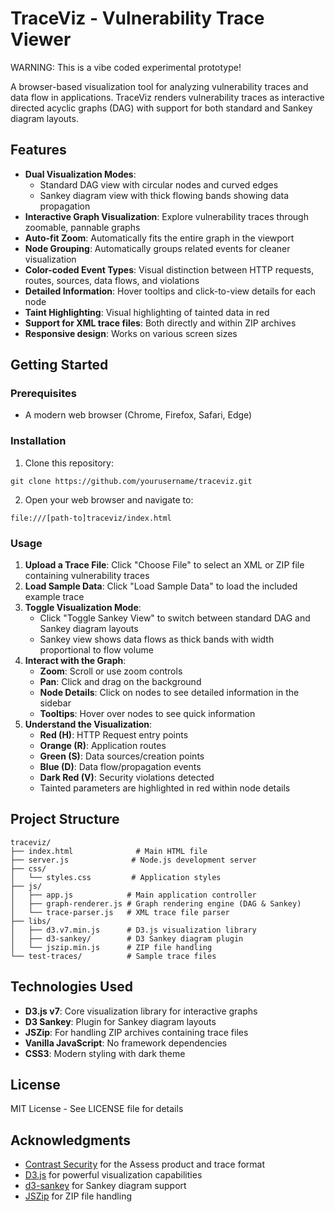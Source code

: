 # TraceViz - Vulnerability Trace Viewer

WARNING: This is a vibe coded experimental prototype!

A browser-based visualization tool for analyzing vulnerability traces and data flow in applications. TraceViz renders vulnerability traces as interactive directed acyclic graphs (DAG) with support for both standard and Sankey diagram layouts.

## Features

- **Dual Visualization Modes**: 
  - Standard DAG view with circular nodes and curved edges
  - Sankey diagram view with thick flowing bands showing data propagation
- **Interactive Graph Visualization**: Explore vulnerability traces through zoomable, pannable graphs
- **Auto-fit Zoom**: Automatically fits the entire graph in the viewport
- **Node Grouping**: Automatically groups related events for cleaner visualization
- **Color-coded Event Types**: Visual distinction between HTTP requests, routes, sources, data flows, and violations
- **Detailed Information**: Hover tooltips and click-to-view details for each node
- **Taint Highlighting**: Visual highlighting of tainted data in red
- **Support for XML trace files**: Both directly and within ZIP archives
- **Responsive design**: Works on various screen sizes

## Getting Started

### Prerequisites

- A modern web browser (Chrome, Firefox, Safari, Edge)

### Installation

1. Clone this repository:
```
git clone https://github.com/yourusername/traceviz.git
```

2. Open your web browser and navigate to:
```
file:///[path-to]traceviz/index.html
```

### Usage

1. **Upload a Trace File**: Click "Choose File" to select an XML or ZIP file containing vulnerability traces
2. **Load Sample Data**: Click "Load Sample Data" to load the included example trace
3. **Toggle Visualization Mode**: 
   - Click "Toggle Sankey View" to switch between standard DAG and Sankey diagram layouts
   - Sankey view shows data flows as thick bands with width proportional to flow volume
4. **Interact with the Graph**:
   - **Zoom**: Scroll or use zoom controls
   - **Pan**: Click and drag on the background
   - **Node Details**: Click on nodes to see detailed information in the sidebar
   - **Tooltips**: Hover over nodes to see quick information
5. **Understand the Visualization**:
   - **Red (H)**: HTTP Request entry points
   - **Orange (R)**: Application routes
   - **Green (S)**: Data sources/creation points
   - **Blue (D)**: Data flow/propagation events
   - **Dark Red (V)**: Security violations detected
   - Tainted parameters are highlighted in red within node details

## Project Structure

```
traceviz/
├── index.html              # Main HTML file
├── server.js              # Node.js development server
├── css/
│   └── styles.css         # Application styles
├── js/
│   ├── app.js            # Main application controller
│   ├── graph-renderer.js # Graph rendering engine (DAG & Sankey)
│   └── trace-parser.js   # XML trace file parser
├── libs/
│   ├── d3.v7.min.js      # D3.js visualization library
│   ├── d3-sankey/        # D3 Sankey diagram plugin
│   └── jszip.min.js      # ZIP file handling
└── test-traces/          # Sample trace files
```

## Technologies Used

- **D3.js v7**: Core visualization library for interactive graphs
- **D3 Sankey**: Plugin for Sankey diagram layouts
- **JSZip**: For handling ZIP archives containing trace files
- **Vanilla JavaScript**: No framework dependencies
- **CSS3**: Modern styling with dark theme

## License

MIT License - See LICENSE file for details

## Acknowledgments

- [Contrast Security](https://www.contrastsecurity.com/) for the Assess product and trace format
- [D3.js](https://d3js.org/) for powerful visualization capabilities
- [d3-sankey](https://github.com/d3/d3-sankey) for Sankey diagram support
- [JSZip](https://stuk.github.io/jszip/) for ZIP file handling

